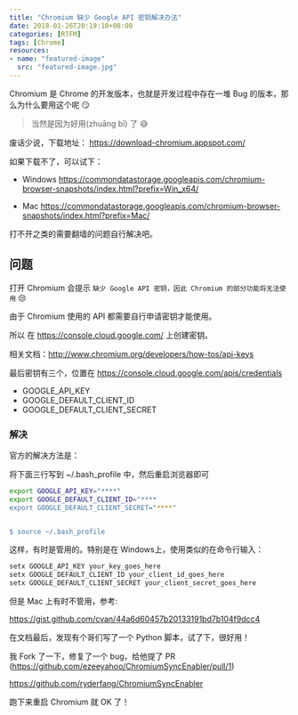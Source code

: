 ```yaml
---
title: "Chromium 缺少 Google API 密钥解决办法"
date: 2018-01-26T20:19:18+08:00
categories: [RTFM]
tags: [Chrome]
resources:
- name: "featured-image"
  src: "featured-image.jpg"
---
```


Chromium 是 Chrome 的开发版本，也就是开发过程中存在一堆 Bug 的版本，那么为什么要用这个呢 😏

<!--more-->

> 当然是因为好用(zhuāng bī) 了 😅

废话少说，下载地址：
https://download-chromium.appspot.com/


如果下载不了，可以试下：
* Windows
https://commondatastorage.googleapis.com/chromium-browser-snapshots/index.html?prefix=Win_x64/

* Mac
https://commondatastorage.googleapis.com/chromium-browser-snapshots/index.html?prefix=Mac/

打不开之类的需要翻墙的问题自行解决吧。

## 问题

打开 Chromium 会提示 `缺少 Google API 密钥，因此 Chromium 的部分功能将无法使用` 😒

由于 Chromium 使用的 API 都需要自行申请密钥才能使用。

所以 在 https://console.cloud.google.com/ 上创建密钥。

相关文档：http://www.chromium.org/developers/how-tos/api-keys

最后密钥有三个，位置在 https://console.cloud.google.com/apis/credentials

- GOOGLE_API_KEY
- GOOGLE_DEFAULT_CLIENT_ID
- GOOGLE_DEFAULT_CLIENT_SECRET

### 解决

官方的解决方法是：

将下面三行写到 ~/.bash_profile 中，然后重启浏览器即可

``` bash
export GOOGLE_API_KEY="****"
export GOOGLE_DEFAULT_CLIENT_ID="****
export GOOGLE_DEFAULT_CLIENT_SECRET="****"


$ source ~/.bash_profile
```

这样，有时是管用的。特别是在 Windows上，使用类似的在命令行输入：

``` bash
setx GOOGLE_API_KEY your_key_goes_here
setx GOOGLE_DEFAULT_CLIENT_ID your_client_id_goes_here
setx GOOGLE_DEFAULT_CLIENT_SECRET your_client_secret_goes_here
```

但是 Mac 上有时不管用，参考:

https://gist.github.com/cvan/44a6d60457b20133191bd7b104f9dcc4

在文档最后，发现有个哥们写了一个 Python 脚本，试了下，很好用！

我 Fork 了一下，修复了一个 bug，给他提了 PR (https://github.com/ezeeyahoo/ChromiumSyncEnabler/pull/1)

https://github.com/ryderfang/ChromiumSyncEnabler

跑下来重启 Chromium 就 OK 了！
